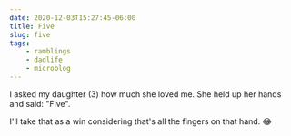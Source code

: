 ```yaml
---
date: 2020-12-03T15:27:45-06:00
title: Five
slug: five
tags:
    - ramblings
    - dadlife
    - microblog
---
```


I asked my daughter (3) how much she loved me.
She held up her hands and said: "Five".

I'll take that as a win considering that's all the fingers on that hand. 😂
